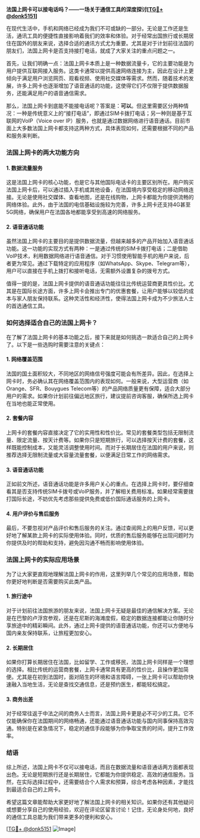 **法国上网卡可以接电话吗？——一场关于通信工具的深度探讨[[TG💪+ @donk5151](https://t.me/s/donk5151)]**

在现代生活中，手机和网络已经成为我们不可或缺的一部分。无论是工作还是生活，通讯工具的便捷性直接影响着我们的效率和体验。对于经常出国旅行或长期居住在国外的朋友来说，选择合适的通讯方式尤为重要。尤其是对于计划前往法国的朋友们，法国上网卡是否支持接打电话，就成了大家关注的重点问题之一。

首先，让我们明确一点：法国上网卡本质上是一种数据流量卡，它的主要功能是为用户提供互联网接入服务。这类卡通常以提供高速网络连接为主，因此在设计上更倾向于满足用户浏览网页、观看视频、使用社交媒体等需求。然而，随着技术的发展，许多上网卡也逐渐增加了语音通话的功能，这使得它们不仅限于提供数据服务，还能满足用户的语音通信需求。

那么，法国上网卡到底能不能接电话呢？答案是：**可以**。但这里需要区分两种情况：一种是传统意义上的“接打电话”，即通过SIM卡拨打电话；另一种则是基于互联网的VoIP（Voice over IP）服务，也就是通过数据网络进行语音通话。目前市面上大多数法国上网卡都支持这两种方式，具体表现如何，还需要根据不同的产品和服务来判断。

### 法国上网卡的两大功能方向

#### 1. 数据流量服务
这是法国上网卡的核心功能，也是它与其他国际电话卡的主要区别所在。用户购买法国上网卡后，可以通过插入手机或其他设备，在法国境内享受稳定的移动网络连接。无论是使用社交媒体、查看地图，还是在线购物，上网卡都能为你提供流畅的网络体验。此外，由于法国的电信基础设施较为完善，许多上网卡还支持4G甚至5G网络，确保用户在法国各地都能享受到高速的网络服务。

#### 2. 语音通话功能
虽然法国上网卡的主要目的是提供数据流量，但越来越多的产品开始加入语音通话功能。这一功能的实现方式有两种：一是通过传统的SIM卡拨打电话；二是借助VoIP技术，利用数据网络进行语音通信。对于习惯使用智能手机的用户来说，后者更为常见。通过下载特定的应用程序（如WhatsApp、Skype、Telegram等），用户可以直接在手机上拨打和接听电话，无需额外设置复杂的拨号方式。

值得一提的是，法国上网卡提供的语音通话功能往往比传统运营商更具性价比。尤其是在国际长途方面，许多上网卡会推出专门的优惠套餐，让用户能够以较低的成本与家人朋友保持联系。这种灵活性和经济性，使得法国上网卡成为不少旅法人士的首选通信工具。

### 如何选择适合自己的法国上网卡？

在了解了法国上网卡的基本功能之后，接下来就是如何挑选一款适合自己的上网卡了。以下是一些选购时需要注意的关键点：

#### 1. 网络覆盖范围
法国的国土面积较大，不同地区的网络信号强度可能会有所差异。因此，在选择上网卡时，务必确认其在网络覆盖范围内的表现如何。一般来说，大型运营商（如Orange、SFR、Bouygues Telecom等）的产品网络质量更有保障，适合大部分用户的需求。如果你计划前往偏远地区旅行，建议提前咨询客服，确保所选上网卡在当地也能正常使用。

#### 2. 套餐内容
上网卡的套餐内容直接决定了它的实用性和性价比。常见的套餐类型包括无限制流量、限定流量、按天计费等。如果你只是短期旅行，可以选择按天计费的套餐，这样既能控制成本，又能灵活调整使用时间。而对于长期居住在法国的用户来说，则推荐选择无限制流量或大容量流量套餐，以便满足日常工作的网络需求。

#### 3. 语音通话功能
正如前文所述，语音通话功能是许多用户关心的重点。在选择上网卡时，要仔细查看其是否支持传统SIM卡拨号或VoIP服务，并了解相关费用标准。如果经常需要拨打国际长途，不妨优先考虑那些提供免费或低价国际通话服务的上网卡。

#### 4. 用户评价与售后服务
最后，不要忽视对产品评价和售后服务的关注。通过查阅网上的用户反馈，可以更好地了解某款上网卡的实际使用体验。同时，优质的售后服务能够在出现问题时为你提供及时的帮助和支持，避免因沟通不畅而影响使用体验。

### 法国上网卡的实际应用场景

为了让大家更直观地理解法国上网卡的作用，这里列举几个常见的应用场景，帮助你更好地判断是否需要购买此类产品。

#### 1. 旅行途中
对于计划前往法国旅游的朋友来说，法国上网卡无疑是最佳的通信解决方案。无论是在巴黎的卢浮宫参观，还是在尼斯的海滩度假，稳定的数据连接都能让你随时分享旅途中的精彩瞬间。此外，通过上网卡提供的语音通话功能，你还可以方便地与国内亲友保持联系，让旅程更加安心。

#### 2. 长期居住
如果你打算长期居住在法国，比如留学、工作或移民，法国上网卡同样是一个理想的选择。相比传统的运营商套餐，上网卡通常具有更高的性价比，且操作更加简便。尤其是在初到法国时，面对陌生的环境和语言障碍，一张上网卡可以帮助你快速融入当地生活，无论是查找交通信息，还是预约医生，都能轻松搞定。

#### 3. 商务出差
对于经常往返于中法之间的商务人士而言，法国上网卡更是必不可少的工具。它不仅能确保你在法国期间的网络畅通，还能通过语音通话功能与国内同事保持高效沟通。特别是在紧急情况下，稳定的通信手段能够为你争取宝贵的时间，提升工作效率。

### 结语

综上所述，法国上网卡不仅可以接电话，而且在数据流量和语音通话两方面都表现出色。无论是短期旅行还是长期居住，它都能为你提供稳定、高效的通信服务。当然，在实际选择过程中，还需要结合个人需求和预算，综合考虑各种因素，才能找到最适合自己的上网卡。

希望这篇文章能帮助大家更好地了解法国上网卡的相关知识。如果你还有其他疑问或想要分享自己的使用经验，欢迎在评论区留言讨论！记住，无论身处何地，良好的通信工具总能为我们带来更多的便利和安心。

[[TG💪+ @donk5151](https://t.me/s/donk5151) ![Image](https://i.postimg.cc/rwNCRYN7/Snipaste-2025-04-30-17-27-05.png)]